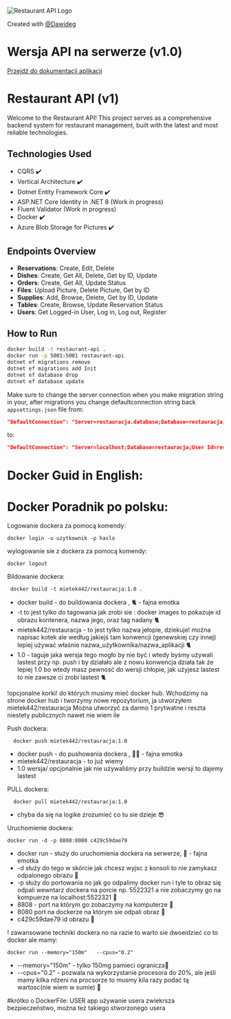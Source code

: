 
![Restaurant API Logo](your-image-path.png)

Created with <a href="https://github.com/Dawideg">@Dawideg</a>
# Wersja  API na serwerze  (v1.0)
[Przejdź do dokumentacji aplikacji](https://backendrestauracja.jakubchrzastek.pl/swagger/index.html)


# Restaurant API (v1)

Welcome to the Restaurant API! This project serves as a comprehensive backend system for restaurant management, built with the latest and most reliable technologies.

## Technologies Used
- CQRS ✔️
- Vertical Architecture ✔️
- Dotnet Entity Framework Core ✔️
- ASP.NET Core Identity in .NET 8 (Work in progress)
- Fluent Validator (Work in progress)
- Docker ✔️
- Azure Blob Storage for Pictures ✔️

## Endpoints Overview
- **Reservations**: Create, Edit, Delete
- **Dishes**: Create, Get All, Delete, Get by ID, Update
- **Orders**: Create, Get All, Update Status
- **Files**: Upload Picture, Delete Picture, Get by ID
- **Supplies**: Add, Browse, Delete, Get by ID, Update
- **Tables**: Create, Browse, Update Reservation Status
- **Users**: Get Logged-in User, Log in, Log out, Register

## How to Run

```bash
docker build -t restaurant-api .
docker run -p 5001:5001 restaurant-api
dotnet ef migrations remove
dotnet ef migrations add Init
dotnet ef database drop
dotnet ef database update
```







Make sure to change the server connection when you make migration string in your, after migrations you change defaultconnection string back `appsettings.json` file from:

```json
"DefaultConnection": "Server=restauracja.database;Database=restauracja;User Id=restauracja;Password=restauracja;"
```

to:

```json
"DefaultConnection": "Server=localhost;Database=restauracja;User Id=restauracja;Password=restauracja;"
```

# Docker Guid in English: 

# Docker Poradnik po polsku:


Logowanie dockera za pomocą komendy:
```docker command
docker login -u uzytkownik -p haslo
```
wylogowanie sie z dockera za pomocą komendy:
```docker command
docker logout
```

Bildowanie dockera:
```docker command
 docker build -t mietek442/restauracja:1.0 .
```
- docker build  - do buildowania dockera ,  🐈 - fajna emotka
- -t   to jest tylko do tagowania jak zrobi sie :  docker images  to pokazuje id obrazu kontenera, nazwa jego, oraz tag nadany 🐈 
- mietek442/restauracja - to jest tylko nazwa jełopie, dziekuje!      można napisac kotek ale według jakiejś tam konwencji (genewskiej czy innej) lepiej używać właśnie nazwa_użytkownika/nazwa_aplikacji 🐈
- 1.0   - taguje jaka wersja   tego mogło by nie być i wtedy  byśmy używali lastest przy np. push i by działało ale z nowu konwencja działa tak że lepiej 1.0 bo wtedy masz pewnosć do wersji chłopie, jak użyjesz lastest to nie zawsze ci zrobi lastest  🐈




!opcjonalne korki!
do których musimy mieć docker hub. Wchodzimy na strone  docker hub i tworzymy nowe repozytorium, ja utworzyłem  mietek442/restauracja
Można utworzyć za darmo 1 prytwatne i reszta niestety publicznych nawet nie wiem ile 

Push  dockera:
```docker command
  docker push mietek442/restauracja:1.0    
```
- docker push  - do pushowania dockera ,  🐕‍🦺 - fajna emotka
- mietek442/restauracja - to już wiemy 
- 1.0  wersja/ opcjonalnie jak nie używaliśmy przy buildzie wersji to dajemy lastest 

PULL  dockera:
```docker command
  docker pull mietek442/restauracja:1.0    
```
- chyba da się na logike  zrozumieć co tu sie dzieje  😎 



Uruchomienie dockera:
```docker command
docker run -d -p 8808:8080 c429c59dae79
```
- docker run  - służy do uruchomienia dockera na serwerze, 🥴 - fajna emotka
-   -d   służy do tego w skórcie jak chcesz wyjsc z konsoli to nie zamykasz odpalonego obrazu 🥴
-   -p   służy do portowania   no jak go odpalimy docker run i tyle to obraz  się odpali wewntarz dockera na porcie np.  5522321 a nie zobaczymy go na kompuerze na localhost:5522321 🥴
-   8808 - port na którym go zobaczymy na komputerze 🥴
-   8080 port na dockerze na którym sie odpali obraz 🥴
-   c429c59dae79    id obrazu  🥴 


! zawansowane techniki dockera no na razie to warto sie dwoeidzieć co to docker ale mamy:

```docker command Uruchomienie dockera z ograniczeniem pamieci i procestora:
docker run --memory="150m"   --cpus="0.2"
```
-   --memory="150m"  - tylko 150mg pamieci ogranicza🥴
-   --cpus="0.2" - pozwala na wykorzystanie procesora do 20%, ale jeśli mamy  kilka rdzeni na procsorze to musmy kila razy podać tą wartosc(nie wiem w sumie)   🥴 


#krótko o DockerFile:
USER app używanie usera zwiekrsza bezpieczeństwo, można też takiego stworzonego usera 
